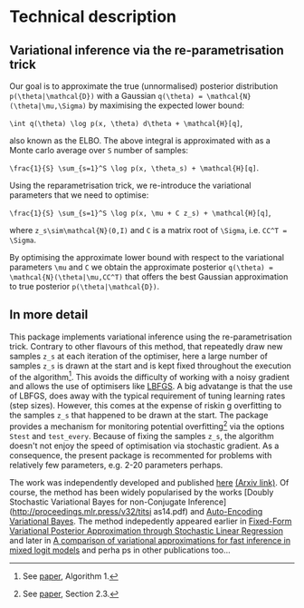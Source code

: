 # Technical description


## Variational inference via the re-parametrisation trick

Our goal is to approximate the true (unnormalised) posterior  distribution ``p(\theta|\mathcal{D})`` with a Gaussian ``q(\theta) = \mathcal{N}(\theta|\mu,\Sigma)`` by 
maximising the expected lower bound:

``\int q(\theta) \log p(x, \theta) d\theta + \mathcal{H}[q]``,

also known as the ELBO. The above integral is approximated with as a Monte carlo average over ``S`` number of samples:

``\frac{1}{S} \sum_{s=1}^S \log p(x, \theta_s) + \mathcal{H}[q]``.

Using the reparametrisation trick, we re-introduce the variational parameters that we need to optimise:

``\frac{1}{S} \sum_{s=1}^S \log p(x, \mu + C z_s) + \mathcal{H}[q]``,

where ``z_s\sim\mathcal{N}(0,I)`` and ``C`` is a matrix root of ``\Sigma``, i.e. ``CC^T = \Sigma``.

By optimising the approximate lower bound with respect to the variational parameters ``\mu`` and ``C`` we obtain the approximate posterior ``q(\theta) = \mathcal{N}(\theta|\mu,CC^T)`` that offers the best Gaussian approximation to true posterior ``p(\theta|\mathcal{D})``.


## In more detail

This package implements variational inference using the re-parametrisation trick.
Contrary to other flavours of this method, that repeatedly draw new samples ``z_s`` at each iteration of the optimiser, here a large number of samples ``z_s`` is drawn
 at the start and is kept fixed throughout the execution of the algorithm[^1].
This avoids the difficulty of working with a noisy gradient and allows the use of optimisers like [LBFGS](https://julianlsolvers.github.io/Optim.jl/stable/#algo/lbfgs/
). A big advatange is that the use of LBFGS, does away with the typical requirement of tuning learning rates (step sizes). However, this comes at the expense of riskin
g overfitting to the samples ``z_s`` that happened to be drawn at the start. The package provides a mechanism for monitoring potential overfitting[^2] via the options 
`Stest` and `test_every`. Because of fixing the samples  ``z_s``, the algorithm doesn't not enjoy the speed of optimisation via stochastic gradient. As a consequence, 
the present package is recommented for problems with relatively few parameters, e.g. 2-20 parameters perhaps.


The work was independently developed and published [here](https://doi.org/10.1007/s10044-015-0496-9) [(Arxiv link)](https://arxiv.org/pdf/1906.04507.pdf).
Of course, the method has been widely popularised by the works [Doubly Stochastic Variational Bayes for non-Conjugate Inference](http://proceedings.mlr.press/v32/titsi
as14.pdf) and [Auto-Encoding Variational Bayes](https://arxiv.org/abs/1312.6114).
The method indepedently appeared earlier in [Fixed-Form Variational Posterior Approximation through Stochastic Linear Regression](https://arxiv.org/abs/1206.6679) and 
later in [A comparison of variational approximations for fast inference in mixed logit models](https://link.springer.com/article/10.1007%2Fs00180-015-0638-y) and perha
ps in other publications too...


[^1]: See [paper](https://arxiv.org/pdf/1906.04507.pdf), Algorithm 1.
[^2]: See [paper](https://arxiv.org/pdf/1906.04507.pdf), Section 2.3.